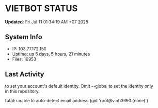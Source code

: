 # VIETBOT STATUS
**Updated**: Fri Jul 11 01:34:19 AM +07 2025

## System Info
- IP: 103.77.172.150
- Uptime: up 5 days, 5 hours, 21 minutes
- Files: 10953

## Last Activity

to set your account's default identity.
Omit --global to set the identity only in this repository.

fatal: unable to auto-detect email address (got 'root@vinh3690.(none)')
